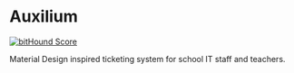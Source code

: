# Auxilium
[![bitHound Score](https://www.bithound.io/github/najubhai/auxilium/badges/score.svg)](https://www.bithound.io/github/najubhai/auxilium)


Material Design inspired ticketing system for school IT staff and teachers.
